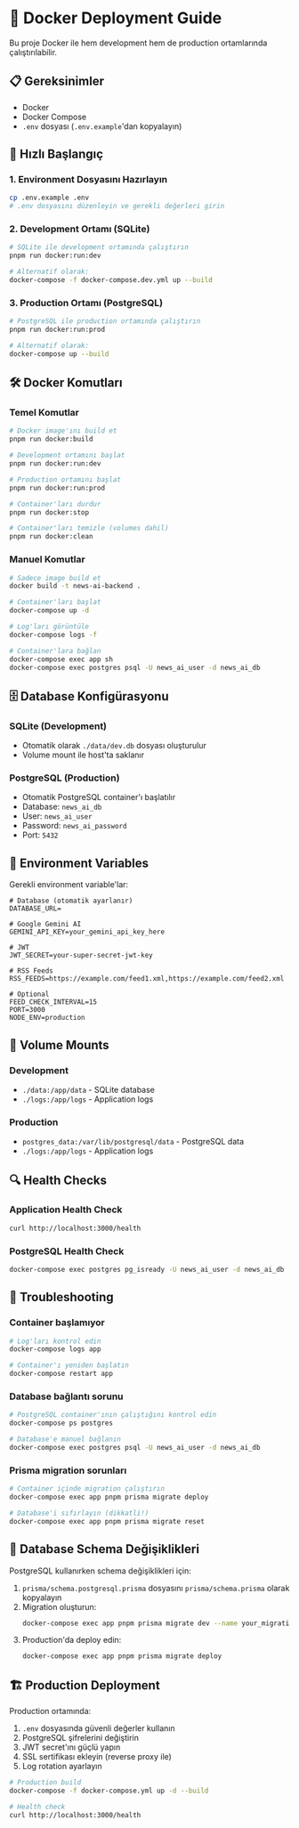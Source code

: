 # 🐳 Docker Deployment Guide

Bu proje Docker ile hem development hem de production ortamlarında çalıştırılabilir.

## 📋 Gereksinimler

- Docker
- Docker Compose
- `.env` dosyası (`.env.example`'dan kopyalayın)

## 🚀 Hızlı Başlangıç

### 1. Environment Dosyasını Hazırlayın
```bash
cp .env.example .env
# .env dosyasını düzenleyin ve gerekli değerleri girin
```

### 2. Development Ortamı (SQLite)
```bash
# SQLite ile development ortamında çalıştırın
pnpm run docker:run:dev

# Alternatif olarak:
docker-compose -f docker-compose.dev.yml up --build
```

### 3. Production Ortamı (PostgreSQL)
```bash
# PostgreSQL ile production ortamında çalıştırın
pnpm run docker:run:prod

# Alternatif olarak:
docker-compose up --build
```

## 🛠️ Docker Komutları

### Temel Komutlar
```bash
# Docker image'ını build et
pnpm run docker:build

# Development ortamını başlat
pnpm run docker:run:dev

# Production ortamını başlat
pnpm run docker:run:prod

# Container'ları durdur
pnpm run docker:stop

# Container'ları temizle (volumes dahil)
pnpm run docker:clean
```

### Manuel Komutlar
```bash
# Sadece image build et
docker build -t news-ai-backend .

# Container'ları başlat
docker-compose up -d

# Log'ları görüntüle
docker-compose logs -f

# Container'lara bağlan
docker-compose exec app sh
docker-compose exec postgres psql -U news_ai_user -d news_ai_db
```

## 🗄️ Database Konfigürasyonu

### SQLite (Development)
- Otomatik olarak `./data/dev.db` dosyası oluşturulur
- Volume mount ile host'ta saklanır

### PostgreSQL (Production)
- Otomatik PostgreSQL container'ı başlatılır
- Database: `news_ai_db`
- User: `news_ai_user`
- Password: `news_ai_password`
- Port: `5432`

## 🔧 Environment Variables

Gerekli environment variable'lar:

```env
# Database (otomatik ayarlanır)
DATABASE_URL=

# Google Gemini AI
GEMINI_API_KEY=your_gemini_api_key_here

# JWT
JWT_SECRET=your-super-secret-jwt-key

# RSS Feeds
RSS_FEEDS=https://example.com/feed1.xml,https://example.com/feed2.xml

# Optional
FEED_CHECK_INTERVAL=15
PORT=3000
NODE_ENV=production
```

## 📁 Volume Mounts

### Development
- `./data:/app/data` - SQLite database
- `./logs:/app/logs` - Application logs

### Production
- `postgres_data:/var/lib/postgresql/data` - PostgreSQL data
- `./logs:/app/logs` - Application logs

## 🔍 Health Checks

### Application Health Check
```bash
curl http://localhost:3000/health
```

### PostgreSQL Health Check
```bash
docker-compose exec postgres pg_isready -U news_ai_user -d news_ai_db
```

## 🚨 Troubleshooting

### Container başlamıyor
```bash
# Log'ları kontrol edin
docker-compose logs app

# Container'ı yeniden başlatın
docker-compose restart app
```

### Database bağlantı sorunu
```bash
# PostgreSQL container'ının çalıştığını kontrol edin
docker-compose ps postgres

# Database'e manuel bağlanın
docker-compose exec postgres psql -U news_ai_user -d news_ai_db
```

### Prisma migration sorunları
```bash
# Container içinde migration çalıştırın
docker-compose exec app pnpm prisma migrate deploy

# Database'i sıfırlayın (dikkatli!)
docker-compose exec app pnpm prisma migrate reset
```

## 🔄 Database Schema Değişiklikleri

PostgreSQL kullanırken schema değişiklikleri için:

1. `prisma/schema.postgresql.prisma` dosyasını `prisma/schema.prisma` olarak kopyalayın
2. Migration oluşturun:
   ```bash
   docker-compose exec app pnpm prisma migrate dev --name your_migration_name
   ```
3. Production'da deploy edin:
   ```bash
   docker-compose exec app pnpm prisma migrate deploy
   ```

## 🏗️ Production Deployment

Production ortamında:

1. `.env` dosyasında güvenli değerler kullanın
2. PostgreSQL şifrelerini değiştirin
3. JWT secret'ını güçlü yapın
4. SSL sertifikası ekleyin (reverse proxy ile)
5. Log rotation ayarlayın

```bash
# Production build
docker-compose -f docker-compose.yml up -d --build

# Health check
curl http://localhost:3000/health
```
